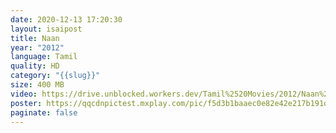 ```yaml
---
date: 2020-12-13 17:20:30
layout: isaipost
title: Naan
year: "2012"
language: Tamil
quality: HD
category: "{{slug}}"
size: 400 MB
video: https://drive.unblocked.workers.dev/Tamil%2520Movies/2012/Naan%2520(2012)?rootId=0AHf2pL07ONScUk9PVA
poster: https://qqcdnpictest.mxplay.com/pic/f5d3b1baaec0e82e42e217b191dd3b6b/ta/16x9/640x360/sun_tv_logo00_26bb4533bd0960c5a4a13c54570b39d5.jpg
paginate: false
---
```

